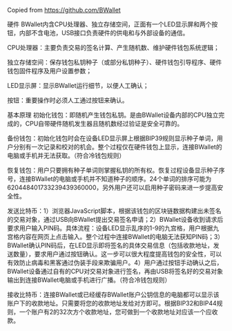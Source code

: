 Copied from https://github.com/BWallet

硬件
BWallet内含CPU处理器、独立存储空间，正面有一个LED显示屏和两个按钮，内部不含电池，USB接口负责硬件的供电和与外部设备的通信。

CPU处理器：主要负责交易的签名计算、产生随机数、维护硬件钱包系统逻辑；

独立存储空间：保存钱包私钥种子（或部分私钥种子）、硬件钱包引导程序、硬件钱包固件程序及用户设置参数；

LED显示屏：显示BWallet运行细节，以便人工确认；

按钮：重要操作时必须人工通过按钮来确认。

 

基本原理
初始化钱包：即随机产生钱包私钥。是由BWallet设备内部的CPU独立完成的，CPU自带硬件随机发生器且随机数经过验证是安全可靠的。

备份钱包：初始化钱包时会在设备LED显示屏上根据BIP39规则显示种子单词，用户分别有一次记录和校对的机会。整个过程仅在硬件钱包上显示，连接BWallet的电脑或手机并无法获取。（符合冷钱包规则）

恢复钱包：用户只要拥有种子单词则掌握私钥的所有权。恢复过程设备显示种子序号，连接BWallet的电脑或手机并不知道种子的顺序。24个单词的排序可能为620448401733239439360000，另外用户还可以启用种子密码来进一步提高安全性。

发送比特币：1）浏览器JavaScript脚本，根据该钱包的区块链数据构建出未签名的交易对象，通过USB向BWallet提出交易签名申请；2）BWallet设备收到请求后要求用户输入PIN码。具体流程：设备LED显示乱序的1-9的九宫格，用户根据九宫格内容在网页上点击输入。整个过程中连接BWallet的电脑无法获知PIN码；3）BWallet确认PIN码后，在LED显示即将签名的具体交易信息（包括收款地址，发送数量），要求用户通过按钮确认。这一步可以很大程度提高钱包的安全性，可以有效防止病毒和黑客通过伪装手段来欺骗用户。4）用户通过按钮手动确认之后，BWallet设备通过自有的CPU对交易对象进行签名，再由USB将签名好的交易对象输出到连接BWallet电脑或手机进行广播。（符合冷钱包规则）

接收比特币：连接BWallet或已经缓存BWallet账户公钥信息的电脑都可以显示该账户下的收款地址。只需要将您的收款地址发给对方即可。根据BIP32和BIP44规则，一个账户有2的32次方个收款地址，您可做到一个收款地址对应该一个应收款。

